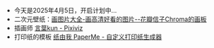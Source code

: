 - 今天是2025年4月5日，开启计划中...
- 二次元壁纸：[画图片大全-画高清好看的图片--花瓣信子Chroma的画板](https://huaban.com/boards/4150?sort=weight)
- 插画师   [言葉kun - Pixiviz](https://pixiviz.xyz/artist/8896699)
- 打印纸的模板 [纸由我 PaperMe - 自定义打印纸生成器](https://paperme.toolooz.com/)